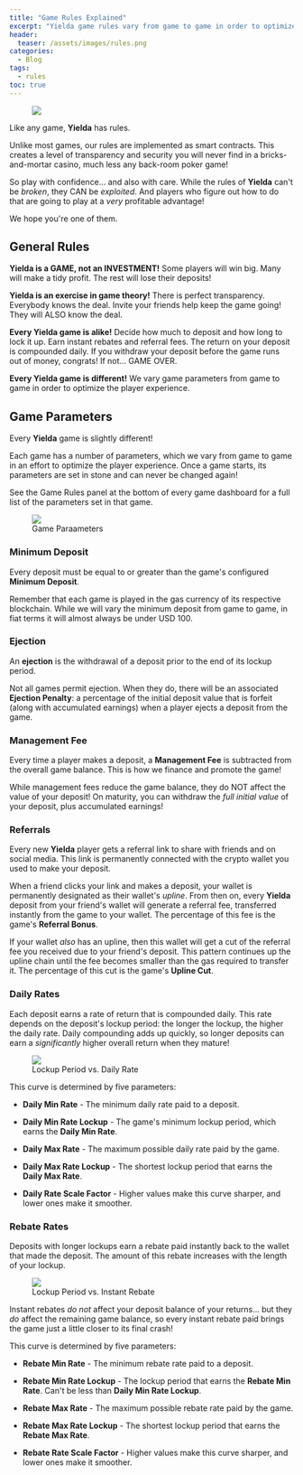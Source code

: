 ```yaml
---
title: "Game Rules Explained"
excerpt: "Yielda game rules vary from game to game in order to optimize the player experience. Here is an explanation of each game parameter."
header:
  teaser: /assets/images/rules.png
categories:
  - Blog
tags:
  - rules
toc: true
---
```


<figure class="align-left" style="margin-top: 10px; margin-bottom: 10px; width: 150px;">
    <img src="{{ site.url }}{{ site.baseurl }}/assets/images/rules.png">
</figure>

Like any game, **Yielda** has rules.

Unlike most games, our rules are implemented as smart contracts. This creates a level of transparency and security you will never find in a bricks-and-mortar casino, much less any back-room poker game!

So play with confidence... and also with care. While the rules of **Yielda** can't be _broken_, they CAN be _exploited_. And players who figure out how to do that are going to play at a _very_ profitable advantage!

We hope you're one of them.

## General Rules

**Yielda is a GAME, not an INVESTMENT!** Some players will win big. Many will make a tidy profit. The rest will lose their deposits!

**Yielda is an exercise in game theory!** There is perfect transparency. Everybody knows the deal. Invite your friends help keep the game going! They will ALSO know the deal.

**Every Yielda game is alike!** Decide how much to deposit and how long to lock it up. Earn instant rebates and referral fees. The return on your deposit is compounded daily. If you withdraw your deposit before the game runs out of money, congrats! If not... GAME OVER.

**Every Yielda game is different!** We vary game parameters from game to game in order to optimize the player experience.

## Game Parameters

Every **Yielda** game is slightly different!

Each game has a number of parameters, which we vary from game to game in an effort to optimize the player experience. Once a game starts, its parameters are set in stone and can never be changed again!

See the Game Rules panel at the bottom of every game dashboard for a full list of the parameters set in that game.

<figure class="align-center" style="width: 384px;">
    <img src="{{ site.url }}{{ site.baseurl }}/assets/images/game-params.png" class="shadow">
    <figcaption>Game Paraameters</figcaption>
</figure>

### Minimum Deposit

Every deposit must be equal to or greater than the game's configured **Minimum Deposit**. 

Remember that each game is played in the gas currency of its respective blockchain. While we will vary the minimum deposit from game to game, in fiat terms it will almost always be under USD 100.

### Ejection

An **ejection** is the withdrawal of a deposit prior to the end of its lockup period.

Not all games permit ejection. When they do, there will be an associated **Ejection Penalty**: a percentage of the initial deposit value that is forfeit (along with accumulated earnings) when a player ejects a deposit from the game. 

### Management Fee

Every time a player makes a deposit, a **Management Fee** is subtracted from the overall game balance. This is how we finance and promote the game!

While management fees reduce the game balance, they do NOT affect the value of your deposit! On maturity, you can withdraw the _full initial value_ of your deposit, plus accumulated earnings!

### Referrals

Every new **Yielda** player gets a referral link to share with friends and on social media. This link is permanently connected with the crypto wallet you used to make your deposit.

When a friend clicks your link and makes a deposit, your wallet is permanently designated as their wallet's _upline_. From then on, every **Yielda** deposit from your friend's wallet will generate a referral fee, transferred instantly from the game to your wallet. The percentage of this fee is the game's **Referral Bonus**.

If your wallet _also_ has an upline, then this wallet will get a cut of the referral fee you received due to your friend's deposit. This pattern continues up the upline chain until the fee becomes smaller than the gas required to transfer it. The percentage of this cut is the game's **Upline Cut**.

### Daily Rates

Each deposit earns a rate of return that is compounded daily. This rate depends on the deposit's lockup period: the longer the lockup, the higher the daily rate. Daily compounding adds up quickly, so longer deposits can earn a _significantly_ higher overall return when they mature!

<figure>
    <img src="{{ site.url }}{{ site.baseurl }}/assets/images/lockup-vs-daily.png" class="shadow">
    <figcaption>Lockup Period vs. Daily Rate</figcaption>
</figure>

This curve is determined by five parameters:

* **Daily Min Rate** - The minimum daily rate paid to a deposit.

* **Daily Min Rate Lockup** - The game's minimum lockup period, which earns the **Daily Min Rate**.

* **Daily Max Rate** - The maximum possible daily rate paid by the game.

* **Daily Max Rate Lockup** - The shortest lockup period that earns the **Daily Max Rate**.

* **Daily Rate Scale Factor** - Higher values make this curve sharper, and lower ones make it smoother.

### Rebate Rates

Deposits with longer lockups earn a rebate paid instantly back to the wallet that made the deposit. The amount of this rebate increases with the length of your lockup.

<figure>
    <img src="{{ site.url }}{{ site.baseurl }}/assets/images/lockup-vs-rebate.png" class="shadow">
    <figcaption>Lockup Period vs. Instant Rebate</figcaption>
</figure>

Instant rebates _do not_ affect your deposit balance of your returns... but they _do_ affect the remaining game balance, so every instant rebate paid brings the game just a little closer to its final crash!

This curve is determined by five parameters:

* **Rebate Min Rate** - The minimum rebate rate paid to a deposit.

* **Rebate Min Rate Lockup** - The lockup period that earns the **Rebate Min Rate**. Can't be less than **Daily Min Rate Lockup**.

* **Rebate Max Rate** - The maximum possible rebate rate paid by the game.

* **Rebate Max Rate Lockup** - The shortest lockup period that earns the **Rebate Max Rate**.

* **Rebate Rate Scale Factor** - Higher values make this curve sharper, and lower ones make it smoother.
